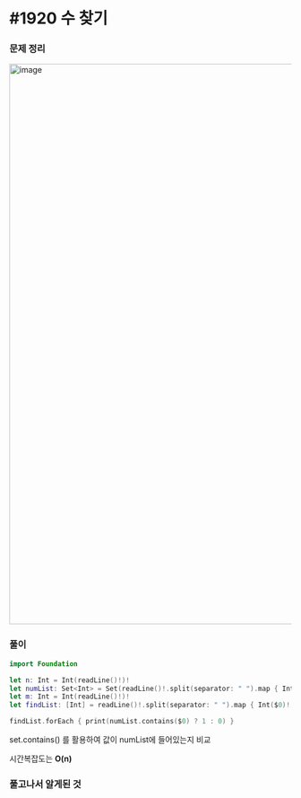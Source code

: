 # #1920 수 찾기

### 문제 정리
<img width="999" alt="image" src="https://user-images.githubusercontent.com/60254939/162620984-3defe306-1c21-4558-b15f-8e94f30074e3.png">



### 풀이



```Swift
import Foundation

let n: Int = Int(readLine()!)!
let numList: Set<Int> = Set(readLine()!.split(separator: " ").map { Int($0)! })
let m: Int = Int(readLine()!)!
let findList: [Int] = readLine()!.split(separator: " ").map { Int($0)! }

findList.forEach { print(numList.contains($0) ? 1 : 0) }
```

set.contains() 를 활용하여 값이 numList에 들어있는지 비교 

시간복잡도는 **O(n)**


### 풀고나서 알게된 것
